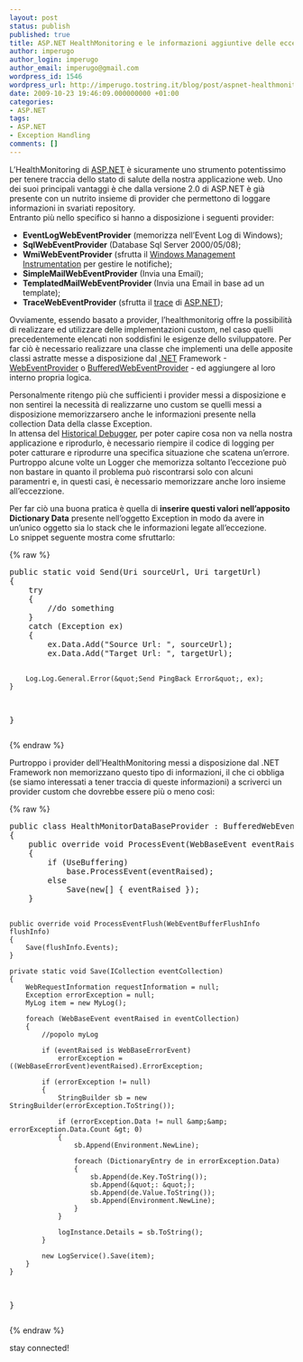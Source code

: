 ```yaml
---
layout: post
status: publish
published: true
title: ASP.NET HealthMonitoring e le informazioni aggiuntive delle eccezioni
author: imperugo
author_login: imperugo
author_email: imperugo@gmail.com
wordpress_id: 1546
wordpress_url: http://imperugo.tostring.it/blog/post/aspnet-healthmonitoring-e-le-informazioni-aggiuntive-delle-eccezioni/
date: 2009-10-23 19:46:09.000000000 +01:00
categories:
- ASP.NET
tags:
- ASP.NET
- Exception Handling
comments: []
---
```

<p>
	L&rsquo;HealthMonitoring di <a href="http://www.asp.net" rel="nofollow" target="_blank">ASP.NET</a> &egrave; sicuramente uno strumento potentissimo per tenere traccia dello stato di salute della nostra applicazione web. Uno dei suoi principali vantaggi &egrave; che dalla versione 2.0 di ASP.NET &egrave; gi&agrave; presente con un nutrito insieme di provider che permettono di loggare informazioni in svariati repository. <br />
	Entranto pi&ugrave; nello specifico si hanno a disposizione i seguenti provider:</p>
<ul>
	<li>
		<strong>EventLogWebEventProvider</strong> (memorizza nell&rsquo;Event Log di Windows);</li>
	<li>
		<strong>SqlWebEventProvider</strong> (Database Sql Server 2000/05/08);</li>
	<li>
		<strong>WmiWebEventProvider</strong> (sfrutta il <a href="http://en.wikipedia.org/wiki/Windows_Management_Instrumentation" rel="nofollow" target="_blank" title="Windows Management Instrumentation">Windows Management Instrumentation</a> per gestire le notifiche);</li>
	<li>
		<strong>SimpleMailWebEventProvider</strong> (Invia una Email);</li>
	<li>
		<strong>TemplatedMailWebEventProvider </strong>(Invia una Email in base ad un template);</li>
	<li>
		<strong>TraceWebEventProvider</strong> (sfrutta il <a href="http://msdn.microsoft.com/en-us/library/y13fw6we(VS.71).aspx" rel="nofollow" target="_blank" title="ASP.NET Trace">trace</a> di <a href="http://imperugo.tostring.it/categories/archive/ASP.NET" target="_blank" title="ASP.NET">ASP.NET</a>);</li>
</ul>
<p>
	Ovviamente, essendo basato a provider, l&rsquo;healthmonitorig offre la possibilit&agrave; di realizzare ed utilizzare delle implementazioni custom, nel caso quelli precedentemente elencati non soddisfini le esigenze dello sviluppatore. Per far ci&ograve; &egrave; necessario realizzare una classe che implementi una delle apposite classi astratte messe a disposizione dal <a href="http://imperugo.tostring.it/categories/archive/.NET" target="_blank" title=".NET Framework">.NET</a> Framework -<a href="http://msdn.microsoft.com/en-us/library/system.web.management.webeventprovider.aspx" rel="nofollow" target="_blank" title="WebEventProvider">WebEventProvider</a> o <a href="http://msdn.microsoft.com/en-us/library/system.web.management.bufferedwebeventprovider.aspx" rel="nofollow" target="_blank" title="BufferedWebEventProvider">BufferedWebEventProvider</a> - ed aggiungere al loro interno propria logica.</p>
<p>
	Personalmente ritengo pi&ugrave; che sufficienti i provider messi a disposizione e non sentirei la necessit&agrave; di realizzarne uno custom se quelli messi a disposizione memorizzarsero anche le informazioni presente nella collection Data della classe Exception. <br />
	In attensa del <a href="http://imperugo.tostring.it/Tags/Archive/Historical+Debugger" target="_blank" title="Tags: Historical Debugger">Historical Debugger</a>, per poter capire cosa non va nella nostra applicazione e riprodurlo, &egrave; necessario riempire il codice di logging per poter catturare e riprodurre una specifica situazione che scatena un&rsquo;errore. <br />
	Purtroppo alcune volte un Logger che memorizza soltanto l&rsquo;eccezione pu&ograve; non bastare in quanto il problema pu&ograve; riscontrarsi solo con alcuni paramentri e, in questi casi, &egrave; necessario memorizzare anche loro insieme all&rsquo;eccezzione.</p>
<p>
	Per far ci&ograve; una buona pratica &egrave; quella di <strong>inserire questi valori nell&rsquo;apposito Dictionary Data</strong> presente nell&rsquo;oggetto Exception in modo da avere in un&rsquo;unico oggetto sia lo stack che le informazioni legate all&rsquo;eccezione. <br />
	Lo snippet seguente mostra come sfruttarlo:</p>
{% raw %}<pre class="brush: csharp; ruler: true;">public static void Send(Uri sourceUrl, Uri targetUrl)
{
    try
    {
        //do something
    }
    catch (Exception ex)
    {
        ex.Data.Add(&quot;Source Url: &quot;, sourceUrl);
        ex.Data.Add(&quot;Target Url: &quot;, targetUrl);

        Log.Log.General.Error(&quot;Send PingBack Error&quot;, ex);
    }
}</pre>{% endraw %}
<p>
	Purtroppo i provider dell&rsquo;HealthMonitoring messi a disposizione dal .NET Framework non memorizzano questo tipo di informazioni, il che ci obbliga (se siamo interessati a tener traccia di queste informazioni) a scriverci un provider custom che dovrebbe essere pi&ugrave; o meno cos&igrave;:</p>
{% raw %}<pre class="brush: csharp; ruler: true;">public class HealthMonitorDataBaseProvider : BufferedWebEventProvider
{
    public override void ProcessEvent(WebBaseEvent eventRaised)
    {
        if (UseBuffering)
            base.ProcessEvent(eventRaised);
        else
            Save(new[] { eventRaised });
    }

    public override void ProcessEventFlush(WebEventBufferFlushInfo flushInfo)
    {
        Save(flushInfo.Events);
    }

    private static void Save(ICollection eventCollection)
    {
        WebRequestInformation requestInformation = null;
        Exception errorException = null;
        MyLog item = new MyLog();

        foreach (WebBaseEvent eventRaised in eventCollection)
        {
            //popolo myLog 
            
            if (eventRaised is WebBaseErrorEvent)
                errorException = ((WebBaseErrorEvent)eventRaised).ErrorException;

            if (errorException != null)
            {
                StringBuilder sb = new StringBuilder(errorException.ToString());

                if (errorException.Data != null &amp;&amp; errorException.Data.Count &gt; 0)
                {
                    sb.Append(Environment.NewLine);

                    foreach (DictionaryEntry de in errorException.Data)
                    {
                        sb.Append(de.Key.ToString());
                        sb.Append(&quot;: &quot;);
                        sb.Append(de.Value.ToString());
                        sb.Append(Environment.NewLine);
                    }
                }

                logInstance.Details = sb.ToString();
            }

            new LogService().Save(item);
        }
    }
}</pre>{% endraw %}
<p>
	stay connected!</p>
